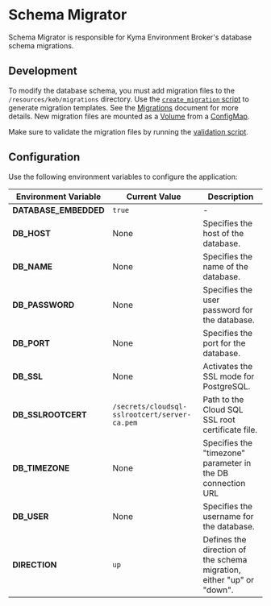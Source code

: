 # Schema Migrator

Schema Migrator is responsible for Kyma Environment Broker's database schema migrations.

## Development

To modify the database schema, you must add migration files to the `/resources/keb/migrations` directory. Use the [`create_migration` script](/scripts/schemamigrator/create_migration.sh) to generate migration templates. See the [Migrations](https://github.com/golang-migrate/migrate/blob/master/MIGRATIONS.md) document for more details. New migration files are mounted as a [Volume](/resources/keb/templates/migrator-job.yaml#L110) from a [ConfigMap](/resources/keb/templates/keb-migrations.yaml).

Make sure to validate the migration files by running the [validation script](/scripts/schemamigrator/validate.sh).

## Configuration

Use the following environment variables to configure the application:

| Environment Variable | Current Value | Description |
|---------------------|------------------------------|---------------------------------------------------------------|
| **DATABASE_EMBEDDED** | <code>true</code> | - |
| **DB_HOST** | None | Specifies the host of the database. |
| **DB_NAME** | None | Specifies the name of the database. |
| **DB_PASSWORD** | None | Specifies the user password for the database. |
| **DB_PORT** | None | Specifies the port for the database. |
| **DB_SSL** | None | Activates the SSL mode for PostgreSQL. |
| **DB_SSLROOTCERT** | <code>/secrets/cloudsql-sslrootcert/server-ca.pem</code> | Path to the Cloud SQL SSL root certificate file. |
| **DB_TIMEZONE** | None | Specifies the "timezone" parameter in the DB connection URL |
| **DB_USER** | None | Specifies the username for the database. |
| **DIRECTION** | <code>up</code> | Defines the direction of the schema migration, either "up" or "down". |
